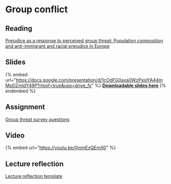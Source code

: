# Group conflict

## Reading

[Prejudice as a response to perceived group threat: Population composition and anti-immigrant and racial prejudice in Europe](https://drive.google.com/open?id=1orUvivQWyitiHLZfzThSTD3sGkmloxod\&usp=drive_fs)

## Slides



{% embed url="https://docs.google.com/presentation/d/1cOdFG0axa0WzPxioYA44mMpDZmldY49P?rtpof=true&usp=drive_fs" %}
[**Downloadable slides here**](https://docs.google.com/presentation/d/1cOdFG0axa0WzPxioYA44mMpDZmldY49P?rtpof=true\&usp=drive_fs)
{% endembed %}

## Assignment

[Group threat survey questions](https://docs.google.com/document/d/1cGyHU961NbeHg5TgfCGRdQ4Aywv0ubza?rtpof=true\&usp=drive_fs)

## Video

{% embed url="https://youtu.be/0jnmExQEmX0" %}

## Lecture reflection

[Lecture reflection template](https://docs.google.com/document/d/10QoZikufcgTzCVqGBBk22ua9fTEq3y_V?rtpof=true\&usp=drive_fs)
